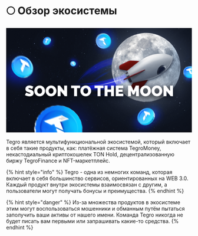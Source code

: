 # 🌕 Обзор экосистемы

![Обзор экосистемы Tegro ](<.gitbook/assets/Ecosystem overview - Обзор экосистемы.png>)

Tegro является мультифункциональной экосистемой, который включает в себя такие продукты, как: платёжная система TegroMoney, некастодиальный криптокошелек TON Hold, децентрализованную биржу TegroFinance и NFT-маркетплейс.

{% hint style="info" %}
Tegro - одна из немногих команд, которая включает в себя большинство сервисов, ориентированных на WEB 3.0. Каждый продукт внутри экосистемы взаимосвязан с другим, а пользователи могут получать бонусы и преимущества.
{% endhint %}

{% hint style="danger" %}
Из-за множества продуктов в экосистеме этим могут воспользоваться мошенники и обманным путём пытаться заполучить ваши активы от нашего имени. Команда Tegro никогда не будет писать вам первыми или запрашивать какие-то средства.
{% endhint %}
